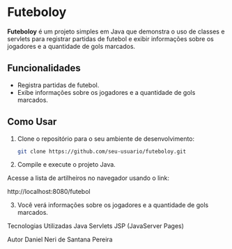 # Futeboloy

**Futeboloy** é um projeto simples em Java que demonstra o uso de classes e servlets para registrar partidas de futebol e exibir informações sobre os jogadores e a quantidade de gols marcados.

## Funcionalidades

- Registra partidas de futebol.
- Exibe informações sobre os jogadores e a quantidade de gols marcados.

## Como Usar

1. Clone o repositório para o seu ambiente de desenvolvimento:

   ```bash
   git clone https://github.com/seu-usuario/futeboloy.git


2. Compile e execute o projeto Java.

Acesse a lista de artilheiros no navegador usando o link:

http://localhost:8080/futebol

3. Você verá informações sobre os jogadores e a quantidade de gols marcados.

Tecnologias Utilizadas
    Java
    Servlets
    JSP (JavaServer Pages)


Autor
Daniel Neri de Santana Pereira